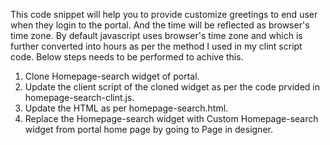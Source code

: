 This code snippet will help you to provide customize greetings to end user when they login to the portal. And the time will be reflected as browser's time zone. By default javascript uses browser's time zone and which is further converted into hours as per the method I used in my clint script code. Below steps needs to be performed to achive this.
1. Clone Homepage-search widget of portal.
2. Update the client script of the cloned widget as per the code prvided in homepage-search-clint.js.
3. Update the HTML as per homepage-search.html.
4. Replace the Homepage-search widget with Custom Homepage-search widget from portal home page by going to Page in designer.
